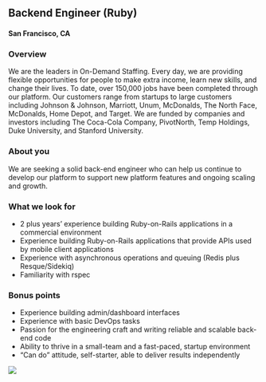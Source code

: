 ## Backend Engineer (Ruby)
#### San Francisco, CA

### Overview
We are the leaders in On-Demand Staffing.
Every day, we are providing flexible opportunities for people to make extra income,
learn new skills, and change their lives. To date, over 150,000 jobs have been
completed through our platform.
Our customers range from startups to large customers including Johnson & Johnson,
Marriott, Unum, McDonalds, The North Face, McDonalds, Home Depot, and Target.
We are funded by companies and investors including The Coca-Cola Company,
PivotNorth, Temp Holdings, Duke University, and Stanford University.

### About you
We are seeking a solid back-end engineer who can help us continue to develop our platform to support new platform features and ongoing scaling and growth.

### What we look for
+	2 plus years’ experience building Ruby-on-Rails applications in a commercial environment
+	Experience building Ruby-on-Rails applications that provide APIs used by mobile client applications
+	Experience with asynchronous operations and queuing (Redis plus Resque/Sidekiq)
+	Familiarity with rspec

### Bonus points
+	Experience building admin/dashboard interfaces
+	Experience with basic DevOps tasks
+	Passion for the engineering craft and writing reliable and scalable back-end code
+	Ability to thrive in a small-team and a fast-paced, startup environment
+	“Can do” attitude, self-starter, able to deliver results independently


[<img src='https://dabuttonfactory.com/button.png?t=Learn+More&f=Calibri-Bold&ts=24&tc=fff&hp=20&vp=8&c=5&bgt=unicolored&bgc=29aafe'>](https://letsrockit.co/jobs/v29ub2xv-backend-engineer-ruby)
